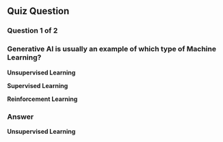 ## Quiz Question

### Question 1 of 2

### Generative AI is usually an example of which type of Machine Learning?

**Unsupervised Learning**

**Supervised Learning**

**Reinforcement Learning**

### Answer

**Unsupervised Learning**
